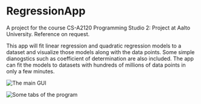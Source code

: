 # RegressionApp

A project for the course CS-A2120 Programming Studio 2: Project at Aalto University. 
Reference on request.

This app will fit linear regression and quadratic regression models to a dataset
and visualize those models along with the data points. Some simple dianogstics such as
coefficient of determination are also included. The app can fit the models to datasets with
hundreds of millions of data points in only a few minutes.

![The main GUI](https://drive.google.com/file/d/1pXWHstOHrzgnASNrPHD9WyO4bmIXW-J4/view?usp=sharing)

![Some tabs of the program](https://drive.google.com/file/d/1zw0MKnmPiy0UQqxLV9UrO6Sg9GgBHgQ1/view?usp=sharing)
